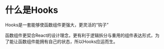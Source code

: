 # 什么是Hooks
Hooks是一套能够使函数组件更强大，更灵活的“钩子”

函数组件更契合React的设计理念，更有利于逻辑拆分与重用的组件表达形式，为了能让函数组件能拥有自己的状态，所以Hooks应运而生。

